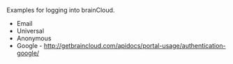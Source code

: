 Examples for logging into brainCloud.

- Email
- Universal
- Anonymous
- Google - http://getbraincloud.com/apidocs/portal-usage/authentication-google/

